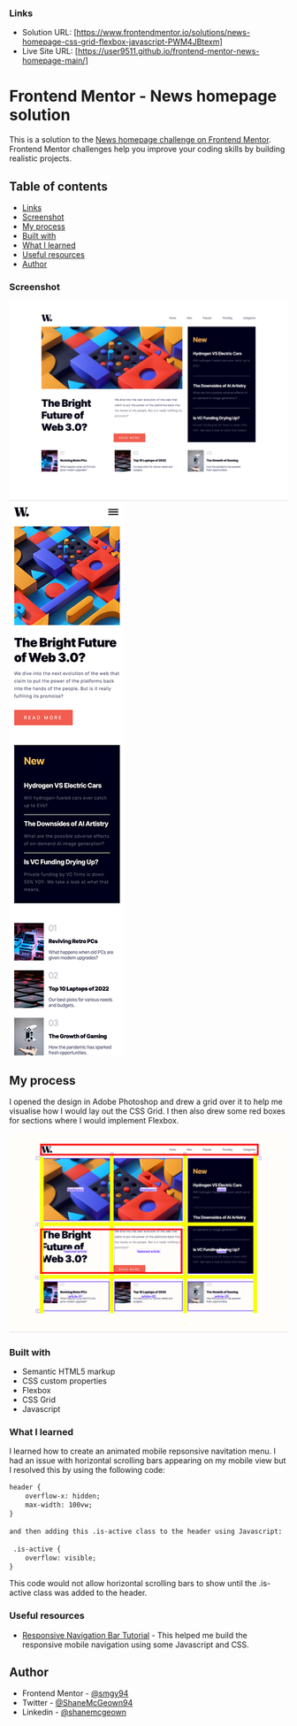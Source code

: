 ### Links

- Solution URL: [https://www.frontendmentor.io/solutions/news-homepage-css-grid-flexbox-javascript-PWM4JBtexm]
- Live Site URL: [https://user9511.github.io/frontend-mentor-news-homepage-main/]

# Frontend Mentor - News homepage solution

This is a solution to the [News homepage challenge on Frontend Mentor](https://www.frontendmentor.io/solutions/news-homepage-css-grid-flexbox-javascript-PWM4JBtexm). Frontend Mentor challenges help you improve your coding skills by building realistic projects.

## Table of contents

- [Links](#links)
- [Screenshot](#screenshot)
- [My process](#my-process)
- [Built with](#built-with)
- [What I learned](#what-i-learned)
- [Useful resources](#useful-resources)
- [Author](#author)

### Screenshot

![Desktop preview for the News homepage coding challenge](./design/screenshot-desktop.png)
![Mobile preview for the News homepage coding challenge](./design/screenshot-mobile-1.png)

## My process

I opened the design in Adobe Photoshop and drew a grid over it to help me visualise how I would lay out the CSS Grid. I then also drew some red boxes for sections where I would implement Flexbox.

![Desktop preview for the News homepage coding challenge](./design/my-process.png)

### Built with

- Semantic HTML5 markup
- CSS custom properties
- Flexbox
- CSS Grid
- Javascript

### What I learned

I learned how to create an animated mobile repsonsive navitation menu.
I had an issue with horizontal scrolling bars appearing on my mobile view but I resolved this by using the following code:

```
header {
    overflow-x: hidden;
    max-width: 100vw;
}

and then adding this .is-active class to the header using Javascript:

 .is-active {
    overflow: visible;
}
```

This code would not allow horizontal scrolling bars to show until the .is-active class was added to the header.

### Useful resources

- [Responsive Navigation Bar Tutorial](https://www.youtube.com/watch?v=gXkqy0b4M5g) - This helped me build the responsive mobile navigation using some Javascript and CSS.

## Author

- Frontend Mentor - [@smgy94](https://www.frontendmentor.io/profile/Smgy94)
- Twitter - [@ShaneMcGeown94](https://twitter.com/ShaneMcGeown94)
- Linkedin - [@shanemcgeown](https://www.linkedin.com/in/shanemcgeown/)
